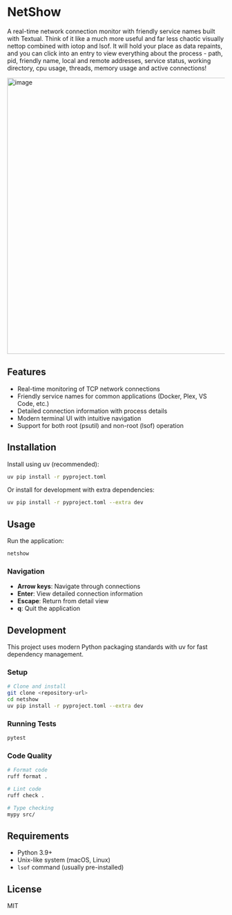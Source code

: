 # NetShow

A real-time network connection monitor with friendly service names built with Textual. Think of it like a much more useful and far less chaotic visually nettop combined with iotop and lsof. It will hold your place as data repaints, and you can click into an entry to view everything about the process - path, pid, friendly name, local and remote addresses, service status, working directory, cpu usage, threads, memory usage and active connections!

<img width="638" alt="image" src="https://github.com/user-attachments/assets/cdb035cb-415a-4e21-a6a7-181ffe709c1b" />

## Features

- Real-time monitoring of TCP network connections
- Friendly service names for common applications (Docker, Plex, VS Code, etc.)
- Detailed connection information with process details
- Modern terminal UI with intuitive navigation
- Support for both root (psutil) and non-root (lsof) operation

## Installation

Install using uv (recommended):

```bash
uv pip install -r pyproject.toml
```

Or install for development with extra dependencies:

```bash
uv pip install -r pyproject.toml --extra dev
```

## Usage

Run the application:

```bash
netshow
```

### Navigation

- **Arrow keys**: Navigate through connections
- **Enter**: View detailed connection information
- **Escape**: Return from detail view
- **q**: Quit the application

## Development

This project uses modern Python packaging standards with uv for fast dependency management.

### Setup

```bash
# Clone and install
git clone <repository-url>
cd netshow
uv pip install -r pyproject.toml --extra dev
```

### Running Tests

```bash
pytest
```

### Code Quality

```bash
# Format code
ruff format .

# Lint code
ruff check .

# Type checking
mypy src/
```

## Requirements

- Python 3.9+
- Unix-like system (macOS, Linux)
- `lsof` command (usually pre-installed)

## License

MIT
